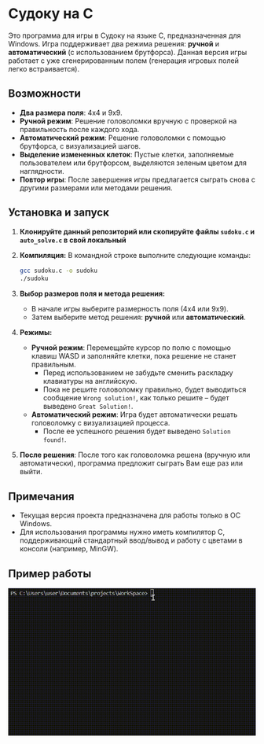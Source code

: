# Судоку на C

Это программа для игры в Судоку на языке C, предназначенная для Windows. Игра поддерживает два режима решения: **ручной** и **автоматический** (с использованием брутфорса). Данная версия игры работает с уже сгенерированным полем (генерация игровых полей легко встраивается).

## Возможности

- **Два размера поля**: 4x4 и 9x9.
- **Ручной режим**: Решение головоломки вручную с проверкой на правильность после каждого хода.
- **Автоматический режим**: Решение головоломки с помощью брутфорса, с визуализацией шагов.
- **Выделение измененных клеток**: Пустые клетки, заполняемые пользователем или брутфорсом, выделяются зеленым цветом для наглядности.
- **Повтор игры**: После завершения игры предлагается сыграть снова с другими размерами или методами решения.

## Установка и запуск

1. **Клонируйте данный репозиторий или скопируйте файлы `sudoku.c` и `auto_solve.c` в свой локальный**

2. **Компиляция:**
   В командной строке выполните следующие команды:
   
   ```bash
   gcc sudoku.c -o sudoku
   ./sudoku
   ```

3. **Выбор размеров поля и метода решения:**
   - В начале игры выберите размерность поля (4x4 или 9x9).
   - Затем выберите метод решения: **ручной** или **автоматический**.
   
4. **Режимы:**
   - **Ручной режим**: Перемещайте курсор по полю с помощью клавиш WASD и заполняйте клетки, пока решение не станет правильным.
      - Перед использованием не забудьте сменить раскладку клавиатуры на английскую.
      - Пока не решите головоломку правильно, будет выводиться сообщение `Wrong solution!`, как только решите – будет выведено `Great Solution!`.
   - **Автоматический режим**: Игра будет автоматически решать головоломку с визуализацией процесса.
      - После ее успешного решения будет выведено `Solution found!`.

5. **После решения**: После того как головоломка решена (вручную или автоматически), программа предложит сыграть Вам еще раз или выйти.

## Примечания

- Текущая версия проекта предназначена для работы только в ОС Windows.
- Для использования программы нужно иметь компилятор C, поддерживающий стандартный ввод/вывод и работу с цветами в консоли (например, MinGW).

## Пример работы

![](work_example.gif)
